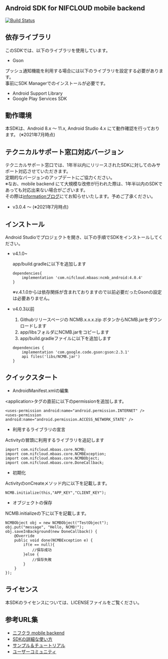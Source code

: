 ## Android SDK for NIFCLOUD mobile backend

[![Build Status](https://travis-ci.org/NIFCLOUD-mbaas/ncmb_android.svg?branch=master)](https://travis-ci.org/NIFCLOUD-mbaas/ncmb_android)



## 依存ライブラリ

このSDKでは、以下のライブラリを使用しています。

- Gson

プッシュ通知機能を利用する場合には以下のライブラリを設定する必要があります。<br>
事前にSDK Managerでのインストールが必要です。

- Android Support Library
- Google Play Services SDK


## 動作環境

本SDKは、Android 8.x ～ 11.x, Android Studio 4.x にて動作確認を行っております。
(※2021年7月時点)

## テクニカルサポート窓口対応バージョン

テクニカルサポート窓口では、1年半以内にリリースされたSDKに対してのみサポート対応させていただきます。<br>
定期的なバージョンのアップデートにご協力ください。<br>
※なお、mobile backend にて大規模な改修が行われた際は、1年半以内のSDKであっても対応出来ない場合がございます。<br>
その際は[informationブログ](https://mbaas.nifcloud.com/info/)にてお知らせいたします。予めご了承ください。

- v3.0.4 ～ (※2021年7月時点)

## インストール

Android Studioでプロジェクトを開き、以下の手順でSDKをインストールしてください。

- v4.1.0~  
      
    app/build.gradleに以下を追加します  
    ```
    dependencies{
        implementation 'com.nifcloud.mbaas:ncmb_android:4.0.4'
    }
    ```

    ※v.4.1.0からは依存関係が含まれておりますので以前必要だったGsonの設定は必要ありません。
    
- v4.0.3以前  
    
    1. Githubリリースページの NCMB.x.x.x.zip ボタンからNCMB.jarをダウンロードします  
    2. app/libsフォルダにNCMB.jarをコピーします
    3. app/build.gradleファイルに以下を追加します

    ```
    dependencies {
        implementation 'com.google.code.gson:gson:2.3.1'
        api files('libs/NCMB.jar')
    }
    ```

## クイックスタート

* AndroidManifest.xmlの編集

&lt;application&gt;タグの直前に以下のpermissionを追加します。

```
<uses-permission android:name="android.permission.INTERNET" />
<uses-permission android:name="android.permission.ACCESS_NETWORK_STATE" />
```

* 利用するライブラリの宣言

Activityの冒頭に利用するライブラリを追記します

```
import com.nifcloud.mbaas.core.NCMB;
import com.nifcloud.mbaas.core.NCMBException;
import com.nifcloud.mbaas.core.NCMBObject;
import com.nifcloud.mbaas.core.DoneCallback;
```

* 初期化

ActivityのonCreateメソッド内に以下を記載します。

```
NCMB.initialize(this,"APP_KEY","CLIENT_KEY");
```

* オブジェクトの保存

NCMB.initializeの下に以下を記載します。

```
NCMBObject obj = new NCMBObject("TestObject");
obj.put("message", "Hello, NCMB!");
obj.saveInBackground(new DoneCallback() {
    @Override
    public void done(NCMBException e) {
        if(e == null){
            //保存成功
        }else {
            //保存失敗
        }
    }
});
```

## ライセンス

本SDKのライセンスについては、LICENSEファイルをご覧ください。

## 参考URL集

- [ニフクラ mobile backend](https://mbaas.nifcloud.com/)
- [SDKの詳細な使い方](https://mbaas.nifcloud.com/doc/current/)
- [サンプル＆チュートリアル](https://mbaas.nifcloud.com/doc/current/tutorial/tutorial_android.html)
- [ユーザーコミュニティ](https://github.com/NIFCLOUD-mbaas/UserCommunity)

